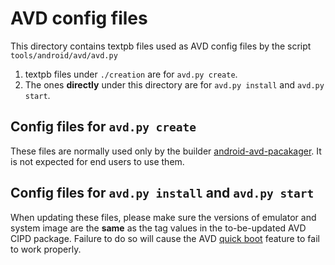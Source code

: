 # AVD config files
This directory contains textpb files used as AVD config files by the script
`tools/android/avd/avd.py`
1. textpb files under `./creation` are for `avd.py create`.
2. The ones **directly** under this directory are for `avd.py install`
and `avd.py start`.

## Config files for `avd.py create`
These files are normally used only by the builder
[android-avd-pacakager](https://ci.chromium.org/p/chromium/builders/ci/android-avd-packager).
It is not expected for end users to use them.

## Config files for `avd.py install` and `avd.py start`
When updating these files, please make sure the versions of emulator
and system image are the **same** as the tag values in the to-be-updated
AVD CIPD package. Failure to do so will cause the AVD
[quick boot](https://android-developers.googleblog.com/2017/12/quick-boot-top-features-in-android.html)
feature to fail to work properly.
